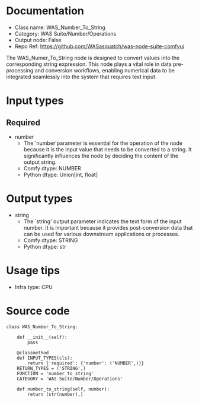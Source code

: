 # Documentation
- Class name: WAS_Number_To_String
- Category: WAS Suite/Number/Operations
- Output node: False
- Repo Ref: https://github.com/WASasquatch/was-node-suite-comfyui

The WAS_Numer_To_String node is designed to convert values into the corresponding string expression. This node plays a vital role in data pre-processing and conversion workflows, enabling numerical data to be integrated seamlessly into the system that requires text input.

# Input types
## Required
- number
    - The `number'parameter is essential for the operation of the node because it is the input value that needs to be converted to a string. It significantly influences the node by deciding the content of the output string.
    - Comfy dtype: NUMBER
    - Python dtype: Union[int, float]

# Output types
- string
    - The `string' output parameter indicates the text form of the input number. It is important because it provides post-conversion data that can be used for various downstream applications or processes.
    - Comfy dtype: STRING
    - Python dtype: str

# Usage tips
- Infra type: CPU

# Source code
```
class WAS_Number_To_String:

    def __init__(self):
        pass

    @classmethod
    def INPUT_TYPES(cls):
        return {'required': {'number': ('NUMBER',)}}
    RETURN_TYPES = ('STRING',)
    FUNCTION = 'number_to_string'
    CATEGORY = 'WAS Suite/Number/Operations'

    def number_to_string(self, number):
        return (str(number),)
```
